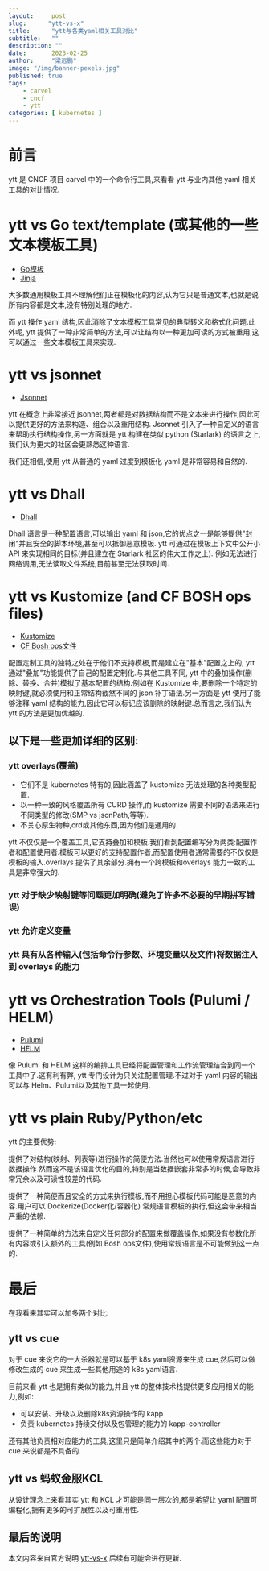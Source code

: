```yaml
---
layout:     post 
slug:      "ytt-vs-x"
title:      "ytt与各类yaml相关工具对比"
subtitle:   ""
description: ""
date:       2023-02-25
author:     "梁远鹏"
image: "/img/banner-pexels.jpg"
published: true
tags:
    - carvel 
    - cncf
    - ytt
categories: [ kubernetes ]
---
```



# 前言    

ytt 是 CNCF 项目 carvel 中的一个命令行工具,来看看 ytt 与业内其他 yaml 相关工具的对比情况.

# ytt vs Go text/template (或其他的一些文本模板工具)

- [Go模板](https://golang.org/pkg/text/template/)
- [Jinja](https://jinja.palletsprojects.com/en/3.1.x/)

大多数通用模板工具不理解他们正在模板化的内容,认为它只是普通文本,也就是说所有内容都是文本,没有特别处理的地方.

而 ytt 操作 yaml 结构,因此消除了文本模板工具常见的典型转义和格式化问题.此外呢, ytt 提供了一种非常简单的方法,可以让结构以一种更加可读的方式被重用,这可以通过一些文本模板工具来实现.

# ytt vs jsonnet

- [Jsonnet](https://jsonnet.org/)

ytt 在概念上非常接近 jsonnet,两者都是对数据结构而不是文本来进行操作,因此可以提供更好的方法来构造、组合以及重用结构. Jsonnet 引入了一种自定义的语言来帮助执行结构操作,另一方面就是 ytt 构建在类似 python (Starlark) 的语言之上,我们认为更大的社区会更熟悉这种语言.

我们还相信,使用 ytt 从普通的 yaml 过度到模板化 yaml 是非常容易和自然的.

# ytt vs Dhall

- [Dhall](https://dhall-lang.org/)

Dhall 语言是一种配置语言,可以输出 yaml 和 json,它的优点之一是能够提供"封闭"并且安全的脚本环境,甚至可以抵御恶意模板. ytt 可通过在模板上下文中公开小 API 来实现相同的目标(并且建立在 Starlark 社区的伟大工作之上). 例如无法进行网络调用,无法读取文件系统,目前甚至无法获取时间.

# ytt vs Kustomize (and CF BOSH ops files)

- [Kustomize](https://kubernetes.io/blog/2018/05/29/introducing-kustomize-template-free-configuration-customization-for-kubernetes/)
- [CF Bosh ops文件](https://bosh.io/docs/cli-ops-files/)

配置定制工具的独特之处在于他们不支持模板,而是建立在"基本"配置之上的, ytt 通过"叠加"功能提供了自己的配置定制化.与其他工具不同, ytt 中的叠加操作(删除、替换、合并)模拟了基本配置的结构.例如在 Kustomize 中,要删除一个特定的映射键,就必须使用和正常结构截然不同的 json 补丁语法.另一方面是 ytt 使用了能够注释 yaml 结构的能力,因此它可以标记应该删除的映射键.总而言之,我们认为 ytt 的方法是更加优越的.

## 以下是一些更加详细的区别:

### ytt overlays(覆盖)

- 它们不是 kubernetes 特有的,因此涵盖了 kustomize 无法处理的各种类型配置.
- 以一种一致的风格覆盖所有 CURD 操作,而 kustomize 需要不同的语法来进行不同类型的修改(SMP vs jsonPath,等等).
- 不关心原生物种,crd或其他东西,因为他们是通用的.

ytt 不仅仅是一个覆盖工具,它支持叠加和模板.我们看到配置编写分为两类:配置作者和配置使用者.模板可以更好的支持配置作者,而配置使用者通常需要的不仅仅是模板的输入.overlays 提供了其余部分.拥有一个跨模板和overlays 能力一致的工具是非常强大的.

### ytt 对于缺少映射键等问题更加明确(避免了许多不必要的早期拼写错误)

### ytt 允许定义变量

### ytt 具有从各种输入(包括命令行参数、环境变量以及文件)将数据注入到 overlays 的能力

# ytt vs Orchestration Tools (Pulumi / HELM) 

- [Pulumi](https://www.pulumi.com/)
- [HELM](https://helm.sh/)

像 Pulumi 和 HELM 这样的编排工具已经将配置管理和工作流管理结合到同一个工具中了.这有利有弊, ytt 专门设计为只关注配置管理.不过对于 yaml 内容的输出可以与 Helm、Pulumi以及其他工具一起使用.

# ytt vs plain Ruby/Python/etc

ytt 的主要优势:

提供了对结构(映射、列表等)进行操作的简便方法.当然也可以使用常规语言进行数据操作.然而这不是该语言优化的目的,特别是当数据嵌套非常多的时候,会导致非常冗余以及可读性较差的代码.

提供了一种简便而且安全的方式来执行模板,而不用担心模板代码可能是恶意的内容.用户可以 Dockerize(Docker化/容器化) 常规语言模板的执行,但这会带来相当严重的依赖.

提供了一种简单的方法来自定义任何部分的配置来做覆盖操作,如果没有参数化所有内容或引入额外的工具(例如 Bosh ops文件),使用常规语言是不可能做到这一点的.


# 最后

在我看来其实可以加多两个对比:

## ytt vs cue

对于 cue 来说它的一大杀器就是可以基于 k8s yaml资源来生成 cue,然后可以做修改生成的 cue 来生成一些其他用途的 k8s yaml语言.

目前来看 ytt 也是拥有类似的能力,并且 ytt 的整体技术栈提供更多应用相关的能力,例如:

- 可以安装、升级以及删除k8s资源操作的 kapp
- 负责 kubernetes 持续交付以及包管理的能力的 kapp-controller

还有其他负责相对应能力的工具,这里只是简单介绍其中的两个.而这些能力对于 cue 来说都是不具备的.

## ytt vs 蚂蚁金服KCL

从设计理念上来看其实 ytt 和  KCL 才可能是同一层次的,都是希望让 yaml 配置可编程化,拥有更多的可扩展性以及可重用性.


## 最后的说明

本文内容来自官方说明 [ytt-vs-x](https://carvel.dev/ytt/docs/v0.44.0/ytt-vs-x/),后续有可能会进行更新.


